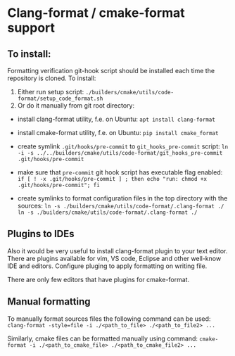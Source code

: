 # Clang-format / cmake-format support

## To install:
Formatting verification git-hook script should be installed each time
the repository is cloned.
To install:
1. Either run setup script:
	`./builders/cmake/utils/code-format/setup_code_format.sh`
2. Or do it manually from git root directory:

- install clang-format utility, f.e. on Ubuntu:
	`apt install clang-format`

- install cmake-format utility, f.e. on Ubuntu:
	`pip install cmake_format`

- create symlink `.git/hooks/pre-commit` to `git_hooks_pre-commit` script:
	`ln -i -s ../../builders/cmake/utils/code-format/git_hooks_pre-commit .git/hooks/pre-commit`

- make sure that `pre-commit` git hook script has executable flag enabled:
	`if [ ! -x .git/hooks/pre-commit ] ; then echo "run: chmod +x .git/hooks/pre-commit"; fi`

- create symlinks to format configuration files in the top directory with the sources:
	`ln -s ./builders/cmake/utils/code-format/.clang-format ./`
	`ln -s ./builders/cmake/utils/code-format/.clang-format ./`

## Plugins to IDEs
Also it would be very useful to install clang-format plugin to your text editor.
There are plugins available for vim, VS code, Eclipse and other well-know IDE and editors.
Configure pluging to apply formatting on writing file.

There are only few editors that have plugins for cmake-format.

## Manual formatting
To manually format sources files the following command can be used:
	`clang-format -style=file -i ./<path_to_file> ./<path_to_file2> ...`

Similarly, cmake files can be formatted manually using command:
	`cmake-format -i ./<path_to_cmake_file> ./<path_to_cmake_file2> ...`

